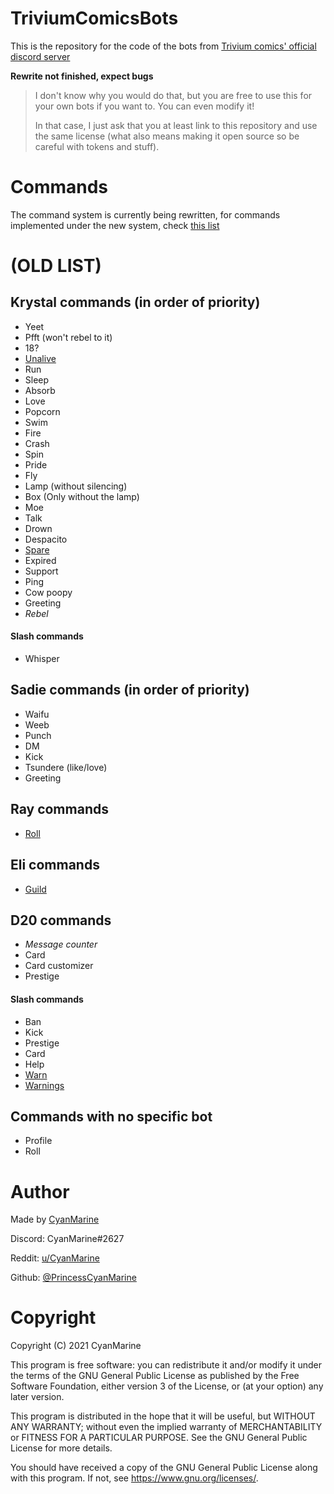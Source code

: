 # TriviumComicsBots
This is the repository for the code of the bots from [Trivium comics' official discord server](https://discord.com/invite/sF6Hupjf8S)

**Rewrite not finished, expect bugs**

> I don't know why you would do that, but you are free to use this for your own bots if you want to. You can even modify it!
> 
> In that case, I just ask that you at least link to this repository and use the same license (what also means making it open source so be careful with tokens and stuff).


# Commands
The command system is currently being rewritten, for commands implemented under the new system, check [this list](https://github.com/PrincessCyanMarine/TriviumComicsBots/blob/master/commands.md)


# (OLD LIST)
## Krystal commands (in order of priority)
- Yeet
- Pfft (won't rebel to it)
- 18?
- [Unalive][Unalive]
- Run
- Sleep
- Absorb
- Love
- Popcorn
- Swim
- Fire
- Crash
- Spin
- Pride
- Fly
- Lamp (without silencing)
- Box (Only without the lamp)
- Moe
- Talk
- Drown
- Despacito
- [Spare][Spare]
- Expired
- Support
- Ping
- Cow poopy
- Greeting
- *Rebel*
#### Slash commands
- Whisper

## Sadie commands (in order of priority)
- Waifu
- Weeb
- Punch
- DM
- Kick
- Tsundere (like/love)
- Greeting

## Ray commands
- [Roll][Roll]

## Eli commands
- [Guild][Guild]

## D20 commands
- *Message counter*
- Card
- Card customizer
- Prestige
#### Slash commands
- Ban
- Kick
- Prestige
- Card
- Help
- [Warn][Warn]
- [Warnings][Warnings]

## Commands with no specific bot
- Profile
- Roll


# Author
Made by [CyanMarine](https://cyanmarine.net "My website")

Discord: CyanMarine#2627

Reddit: [u/CyanMarine](https://www.reddit.com/user/CyanMarine "Reddit")

Github: [@PrincessCyanMarine](https://github.com/PrincessCyanMarine "Here!")


# Copyright
Copyright (C) 2021 CyanMarine

This program is free software: you can redistribute it and/or modify it under the terms of the GNU General Public License as published by the Free Software Foundation, either version 3 of the License, or (at your option) any later version.

This program is distributed in the hope that it will be useful, but WITHOUT ANY WARRANTY; without even the implied warranty of MERCHANTABILITY or FITNESS FOR A PARTICULAR PURPOSE.  See the GNU General Public License for more details.

You should have received a copy of the GNU General Public License along with this program.  If not, see <https://www.gnu.org/licenses/>.





[spare]: https://github.com/PrincessCyanMarine/TriviumComicsBotsTypeScript/wiki/Spare "Open on wiki"

[unalive]: https://github.com/PrincessCyanMarine/TriviumComicsBotsTypeScript/wiki/Unalive "Open on wiki"

[guild]: https://github.com/PrincessCyanMarine/TriviumComicsBotsTypeScript/wiki/Guild "Open on wiki"

[roll]: https://github.com/PrincessCyanMarine/TriviumComicsBotsTypeScript/wiki/Roll "Open on wiki"

[warn]: https://github.com/PrincessCyanMarine/TriviumComicsBotsTypeScript/wiki/Warn "Open on wiki"
[warnings]: https://github.com/PrincessCyanMarine/TriviumComicsBotsTypeScript/wiki/Warnings "Open on wiki"
